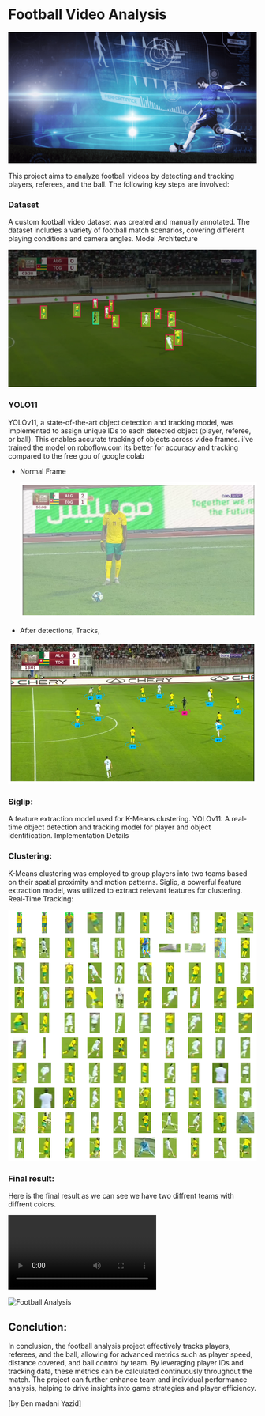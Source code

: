 # Football Video Analysis

![Football Analysis](images/banner.png)

This project aims to analyze football videos by detecting and tracking players, referees, and the ball. The following key steps are involved:

### Dataset

A custom football video dataset was created and manually annotated.
The dataset includes a variety of football match scenarios, covering different playing conditions and camera angles.
Model Architecture


![Football Analysis](images/annotation.png)


### YOLO11
YOLOv11, a state-of-the-art object detection and tracking model, was implemented to assign unique IDs to each detected object (player, referee, or ball).
This enables accurate tracking of objects across video frames.
i've trained the model on roboflow.com its better for accuracy and tracking compared to the free gpu of google colab

* Normal Frame

  ![Football Analysis](images/1frame.png)

* After detections, Tracks,

![Football Analysis](images/track_ids.png)



### Siglip:
A feature extraction model used for K-Means clustering.
YOLOv11: A real-time object detection and tracking model for player and object identification.
Implementation Details


### Clustering:
K-Means clustering was employed to group players into two teams based on their spatial proximity and motion patterns.
Siglip, a powerful feature extraction model, was utilized to extract relevant features for clustering.
Real-Time Tracking:

![Football Analysis](images/crops.png)

### Final result:

Here is the final result as we can see we have two diffrent teams with diffrent colors. 

![Football Analysis](output/final_output.mp4)

![Football Analysis](images/final_frame.png)



## Conclution:
In conclusion, the football analysis project effectively tracks players, referees, and the ball, allowing for advanced metrics such as player speed, distance covered, and ball control by team. By leveraging player IDs and tracking data, these metrics can be calculated continuously throughout the match. The project can further enhance team and individual performance analysis, helping to drive insights into game strategies and player efficiency.

[by Ben madani Yazid] 
